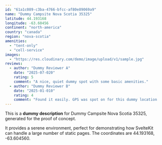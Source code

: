 ```yaml
---
id: "61a1c089-c3ba-4766-bfcc-af80e89069a9"
name: "Dummy Campsite Nova Scotia 35325"
latitude: 44.193168
longitude: -63.60456
continent: "north-america"
country: "canada"
region: "nova-scotia"
amenities:
  - "tent-only"
  - "cell-service"
images:
  - "https://res.cloudinary.com/demo/image/upload/v1/sample.jpg"
reviews:
  - author: "Dummy Reviewer A"
    date: "2025-07-020"
    rating: 5
    comment: "A nice, quiet dummy spot with some basic amenities."
  - author: "Dummy Reviewer B"
    date: "2025-01-010"
    rating: 4
    comment: "Found it easily. GPS was spot on for this dummy location."
---
```


This is a **dummy description** for Dummy Campsite Nova Scotia 35325, generated for the proof of concept.

It provides a serene environment, perfect for demonstrating how SvelteKit can handle a large number of static pages. The coordinates are 44.193168, -63.604560.
